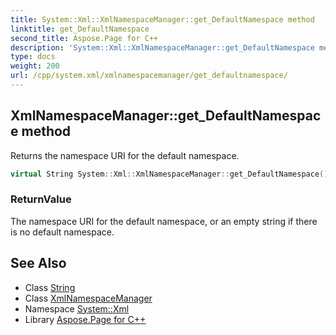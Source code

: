 ```yaml
---
title: System::Xml::XmlNamespaceManager::get_DefaultNamespace method
linktitle: get_DefaultNamespace
second_title: Aspose.Page for C++
description: 'System::Xml::XmlNamespaceManager::get_DefaultNamespace method. Returns the namespace URI for the default namespace in C++.'
type: docs
weight: 200
url: /cpp/system.xml/xmlnamespacemanager/get_defaultnamespace/
---
```

## XmlNamespaceManager::get_DefaultNamespace method


Returns the namespace URI for the default namespace.

```cpp
virtual String System::Xml::XmlNamespaceManager::get_DefaultNamespace()
```


### ReturnValue

The namespace URI for the default namespace, or an empty string if there is no default namespace.

## See Also

* Class [String](../../../system/string/)
* Class [XmlNamespaceManager](../)
* Namespace [System::Xml](../../)
* Library [Aspose.Page for C++](../../../)
